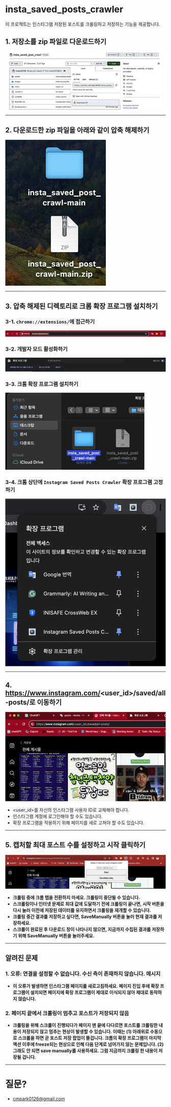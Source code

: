# insta_saved_posts_crawler

이 프로젝트는 인스타그램 저장된 포스트를 크롤링하고 저장하는 기능을 제공합니다.

## 1. 저장소를 zip 파일로 다운로드하기

![1_download](assets/1_download.png)

---

## 2. 다운로드한 zip 파일을 아래와 같이 압축 해제하기

![2_unzip](assets/2_unzip.png)

---

## 3. 압축 해제된 디렉토리로 크롬 확장 프로그램 설치하기

### 3-1. `chrome://extensions/`에 접근하기

![3_1_chrome](assets/3_1_chrome.png)

### 3-2. 개발자 모드 활성화하기

![3_2_dev](assets/3_2_dev.png)

### 3-3. 크롬 확장 프로그램 설치하기

![3_3_install](assets/3_3_install.png)

### 3-4. 크롬 상단에 `Instagram Saved Posts Crawler` 확장 프로그램 고정하기

![3_4_pin](assets/3_4_pin.png)

---

## 4. https://www.instagram.com/<user_id>/saved/all-posts/로 이동하기

![4_1_instagram](assets/4_1_instagram.png)

-   <user_id>를 자신의 인스타그램 사용자 ID로 교체해야 합니다.
  -   인스타그램 계정에 로그인해야 할 수도 있습니다.
-   확장 프로그램을 적용하기 위해 페이지를 새로 고쳐야 할 수도 있습니다.

---

## 5. 캡처할 최대 포스트 수를 설정하고 시작 클릭하기

![set](assets/5_1_set.png)

-   **크롤링 중에 크롬 탭을 전환하지 마세요. 크롤링이 중단될 수 있습니다.**
-   **스크롤링이나 인터넷 문제로 최대 값에 도달하기 전에 크롤링이 끝나면, 시작 버튼을 다시 눌러 이전에 저장된 데이터를 유지하면서 크롤링을 재개할 수 있습니다.**
-   **크롤링 중간 결과를 저장하고 싶다면, SaveManually 버튼을 눌러 현재 결과를 저장하세요.**
-   **스크롤이 완료된 후 다운로드 창이 나타나지 않으면, 지금까지 수집된 결과를 저장하기 위해 SaveManually 버튼을 눌러주세요.**

---

## 알려진 문제

### 1. 오류: 연결을 설정할 수 없습니다. 수신 측이 존재하지 않습니다. 메시지
- **이 오류가 발생하면 인스타그램 페이지를 새로고침하세요. 페이지 진입 후에 확장 프로그램이 설치되면 페이지에 확장 프로그램이 제대로 이식되지 않아 제대로 동작하지 않습니다.**

### 2. 페이지 끝에서 크롤링이 멈추고 포스트가 저장되지 않음
- **크롤링을 위해 스크롤이 진행되다가 페이지 맨 끝에 다다르면 포스트를 크롤링한 내용이 저장되지 않고 멈추는 현상이 발생할 수 있습니다. 이때는 (1) 아래위로 수동으로 스크롤을 하면 곧 포스트 저장 팝업이 뜰겁니다. 크롬의 확장 프로그램이 마지막 액션 이후에 freeze되는 현상으로 인해 다음 단계로 넘어가지 않는 문제입니다. (2) 그래도 안 되면 save manually를 사용하세요. 그럼 지금까지 크롤링 한 내용이 저장될 겁니다.**

---

# 질문?

-   cmpark0126@gmail.com 